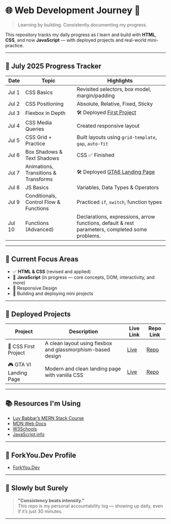 # 🌐 Web Development Journey 🚀  
> Learning by building. Consistently documenting my progress.

This repository tracks my daily progress as I learn and build with **HTML**, **CSS**, and now **JavaScript** — with deployed projects and real-world mini-practice.

---

## 📆 July 2025 Progress Tracker

| Date | Topic | Highlights |
|------|-------|------------|
| Jul 1 | CSS Basics | Revisited selectors, box model, margin/padding |
| Jul 2 | CSS Positioning | Absolute, Relative, Fixed, Sticky |
| Jul 3 | Flexbox in Depth | 🛠️ Deployed [First Project](https://pratham23003.github.io/css-first-project/) |
| Jul 4 | CSS Media Queries | Created responsive layout |
| Jul 5 | CSS Grid + Practice | Built layouts using `grid-template`, `gap`, `auto-fit` |
| Jul 6 | Box Shadows & Text Shadows | CSS ✅ Finished |
| Jul 7 | Animations, Transitions & Transforms | 🛠️ Deployed [GTA6 Landing Page](https://pratham23003.github.io/gta6-landing-page-cssProject2/) |
| Jul 8 | JS Basics | Variables, Data Types & Operators |
| Jul 9 | Conditionals, Control Flow & Functions | Practiced `if`, `switch`, function types |
| Jul 10 | Functions (Advanced) | Declarations, expressions, arrow functions, default & rest parameters, completed some problems. |

---

## 🧠 Current Focus Areas

- ✅ **HTML & CSS** (revised and applied)  
- 🚀 **JavaScript** (in progress — core concepts, DOM, interactivity, and more)  
- 📱 Responsive Design  
- 🎯 Building and deploying mini projects

---

## 💼 Deployed Projects

| Project | Description | Live Link | Repo Link |
|--------|-------------|-----------|-----------|
| 🎨 CSS First Project | A clean layout using flexbox and glassmorphism-based design | [Live](https://pratham23003.github.io/css-first-project/) | [Repo](https://github.com/Pratham23003/css-first-project) |
| 🎮 GTA VI Landing Page | Modern and clean landing page with vanilla CSS | [Live](https://pratham23003.github.io/gta6-landing-page-cssProject2/) | [Repo](https://github.com/Pratham23003/gta6-landing-page-cssProject2) |

---

## 📚 Resources I'm Using

- [Luv Babbar’s MERN Stack Course](https://youtube.com/playlist?list=PLDzeHZWIZsTo0wSBcg4-NMIbC0L8evLrD)  
- [MDN Web Docs](https://developer.mozilla.org/)  
- [W3Schools](https://www.w3schools.com/)  
- [JavaScript.info](https://javascript.info/)

---

## 🚀 ForkYou.Dev Profile

- [ForkYou.Dev](https://forkyou.dev/user/Pratham23003)

---

## 🧭 Slowly but Surely

> **"Consistency beats intensity."**  
> This repo is my personal accountability log — showing up daily, even if it’s just 30 minutes.

---
